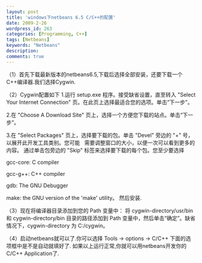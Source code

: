 ```yaml
---
layout: post
title: 'windows下netbeans 6.5 C/C++的配置'
date: 2009-2-26
wordpress_id: 263
categories: [Programming, C++]
tags: [Netbeans]
keywords: "Netbeans"
description: 
comments: true
---
```

（1）首先下载最新版本的netbeans6.5,下载后选择全部安装，还要下载一个C++编译器.我们选择Cygwin.

（2）Cygwin配置如下
1.运行 setup.exe 程序。接受缺省设置，直至转入 "Select Your Internet Connection" 页。在此页上选择最适合您的选项。单击“下一步”。

2.在 "Choose A Download Site" 页上，选择一个方便您下载的站点。单击“下一步”。

3.在 "Select Packages" 页上，选择要下载的包。单击 "Devel" 旁边的 "+" 号，以展开此开发工具类别。您可能   需要调整窗口的大小，以便一次可以看到更多的内容。 通过单击包旁边的 "Skip" 标签来选择要下载的每个包。您至少要选择

gcc-core: C compiler

gcc-g++: C++ compiler

gdb: The GNU Debugger

make: the GNU version of the 'make' utility。
然后安装.

（3）现在将编译器目录添加到您的 Path 变量中： 将 cygwin-directory/usr/bin 和 cygwin-directory/bin 目录的路径添加到 Path 变量中，然后单击“确定”。缺省情况下，cygwin-directory 为 C:/cygwin。

（4）启动netbeans就可以了.你可以选择 Tools -&gt; options -&gt; C/C++ 下面的选项框中是不是自动就填好了. 如果以上运行正常,你就可以用netbeans开发你的C/C++ Application了.
